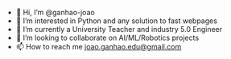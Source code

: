 - 👋 Hi, I’m @ganhao-joao
- 👀 I’m interested in Python and any solution to fast webpages
- 🌱 I’m currently a University Teacher and industry 5.0 Engineer 
- 💞️ I’m looking to collaborate on AI/ML/Robotics projects
- 📫 How to reach me joao.ganhao.edu@gmail.com

<!---
ganhao-joao/ganhao-joao is a ✨ special ✨ repository because its `README.md` (this file) appears on your GitHub profile.
You can click the Preview link to take a look at your changes.
--->
